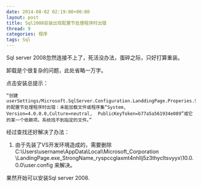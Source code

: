 ```yaml
---
date: 2014-08-02 02:19:00+00:00
layout: post
title: Sql2008安装出现配置节处理程序时出错
thread: 9
categories: 程序
tags: Sql
---
```



Sql server 2008忽然连接不上了，死活没办法，蛋碎之际，只好打算重装。

卸载是个很复杂的问题，此处省略一万字。

点击安装总提示：

```
“创建userSettings/Microsoft.SqlServer.Configuration.LanddingPage.Properies.Settings的配置节处理程序时出错：未能加载文件或程序集“System, Version=4.0.0.0,Culture=neutral,  PublicKeyToken=b77a5a561934e089”或它的某一个依赖项。系统找不到指定的文件。”
```

经过查找还好解决了办法：

1. 由于先装了VS开发环境造成的，需要删除 C:\Users\username\AppData\Local\Microsoft_Corporation
\LandingPage.exe_StrongName_ryspccglaxmt4nhllj5z3thycltsvyyx\10.0.0.0\user.config 来解决。

果然开始可以安装Sql server 2008.



